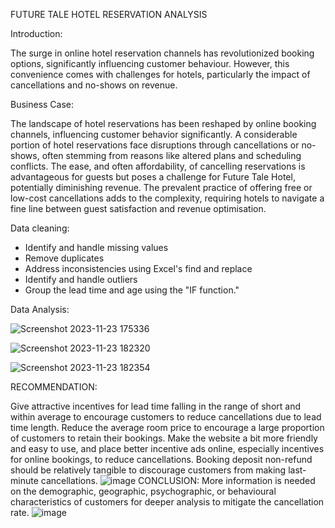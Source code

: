 FUTURE TALE HOTEL RESERVATION ANALYSIS

Introduction:

The surge in online hotel reservation channels has revolutionized booking options, significantly influencing customer behaviour. However, this convenience comes with challenges for hotels, particularly the impact of cancellations and no-shows on revenue.

Business Case:

The landscape of hotel reservations has been reshaped by online booking channels, influencing customer behavior significantly. A considerable portion of hotel reservations face disruptions through cancellations or no-shows, often stemming from reasons like altered plans and scheduling conflicts. The ease, and often affordability, of cancelling reservations is advantageous for guests but poses a challenge for Future Tale Hotel, potentially diminishing revenue. The prevalent practice of offering free or low-cost cancellations adds to the complexity, requiring hotels to navigate a fine line between guest satisfaction and revenue optimisation.

Data cleaning:

- Identify and handle missing values
- Remove duplicates
- Address inconsistencies using Excel's find and replace
- Identify and handle outliers
- Group the lead time and age using the "IF function."

Data Analysis:

![Screenshot 2023-11-23 175336](https://github.com/Cquence1/Excel-workstation/assets/122535644/dd73de20-2c57-4368-8141-f223e47ccc78)


![Screenshot 2023-11-23 182320](https://github.com/Cquence1/Excel-workstation/assets/122535644/942ffca9-ccda-4d6b-99fe-2ff0288ae6bb)


![Screenshot 2023-11-23 182354](https://github.com/Cquence1/Excel-workstation/assets/122535644/3799f856-385a-495f-ab97-543b5333d878)

RECOMMENDATION:

Give attractive incentives for lead time falling in the range of short and within average to encourage customers to reduce cancellations due to lead time length. 
Reduce the average room price to encourage a large proportion of customers to retain their bookings.
Make the website a bit more friendly and easy to use, and place better incentive ads online, especially incentives for online bookings, to reduce cancellations.
Booking deposit non-refund should be relatively tangible to discourage customers from making last-minute cancellations.
![image](https://github.com/Cquence1/Excel-workstation/assets/122535644/d6271d33-87de-4c24-8d18-e9052e10efba)
CONCLUSION:
More information is needed on the demographic, geographic, psychographic, or behavioural characteristics of customers for deeper analysis to mitigate the cancellation rate.
![image](https://github.com/Cquence1/Excel-workstation/assets/122535644/3bf24a5c-9362-40cb-ba02-c9915d7a8d8c)


